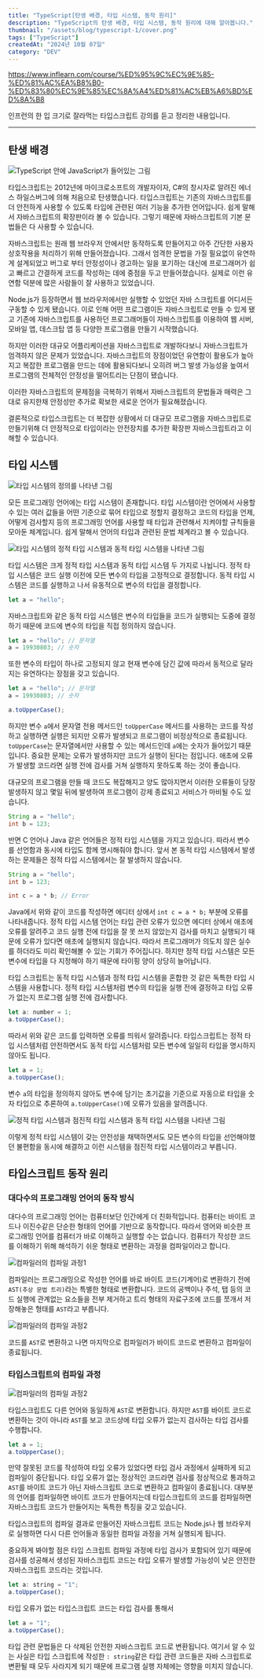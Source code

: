 ```yaml
---
title: "TypeScript[탄생 배경, 타입 시스템, 동작 원리]"
description: "TypeScript의 탄생 배경, 타입 시스템, 동작 원리에 대해 알아봅니다."
thumbnail: "/assets/blog/typescript-1/cover.png"
tags: ["TypeScript"]
createdAt: "2024년 10월 07일"
category: "DEV"
---
```


https://www.inflearn.com/course/%ED%95%9C%EC%9E%85-%ED%81%AC%EA%B8%B0-%ED%83%80%EC%9E%85%EC%8A%A4%ED%81%AC%EB%A6%BD%ED%8A%B8

인프런의 한 입 크기로 잘라먹는 타입스크립트 강의를 듣고 정리한 내용입니다.

---

## 탄생 배경

![TypeScript 안에 JavaScript가 들어있는 그림](/assets/blog/typescript-1/1.png)

타입스크립트는 2012년에 마이크로소프트의 개발자이자, C#의 창시자로 알려진 에너스 하일스버그에 의해 처음으로 탄생했습니다.
타입스크립트는 기존의 자바스크립트를 더 안전하게 사용할 수 있도록 타입에 관련된 여러 기능을 추가한 언어입니다.
쉽게 말해서 자바스크립트의 확장판이라 볼 수 있습니다.
그렇기 때문에 자바스크립트의 기본 문법들은 다 사용할 수 있습니다.

자바스크립트는 원래 웹 브라우저 안에서만 동작하도록 만들어지고 아주 간단한 사용자 상호작용을 처리하기 위해 만들어졌습니다.
그래서 엄격한 문법을 가질 필요없이 유연하게 설계되었고 버그로 부터 안정성이나 경고하는 일을 포기하는 대신에 프로그래머가 쉽고 빠르고 간결하게 코드를 작성하는 데에 중점을 두고 만들어졌습니다.
실제로 이런 유연함 덕분에 많은 사람들이 잘 사용하고 있었습니다.

Node.js가 등장하면서 웹 브라우저에서만 실행할 수 있었던 자바 스크립트를 어디서든 구동할 수 있게 됐습니다.
이로 인해 어떤 프로그램이든 자바스크립트로 만들 수 있게 됐고 기존에 자바스크립트를 사용하던 프로그래머들이 자바스크립트를 이용하여 웹 서버, 모바일 앱, 데스크탑 앱 등 다양한 프로그램을 만들기 시작했습니다.

하지만 이러한 대규모 어플리케이션을 자바스크립트로 개발하다보니 자바스크립트가 엄격하지 않은 문제가 있었습니다. 자바스크립트의 장점이었던 유연함이 활용도가 높아지고 복잡한 프로그램을 만드는 데에 활용되다보니 오히려 버그 발생 가능성을 높여서 프로그램의 전체적인 안정성을 떨어트리는 단점이 됐습니다.

이러한 자바스크립트의 문제점을 극복하기 위해서 자바스크립트의 문법들과 매력은 그대로 유지한채 안정성만 추가로 확보한 새로운 언어가 필요해졌습니다.

결론적으로 타입스크립트는 더 복잡한 상황에서 더 대규모 프로그램을 자바스크립트로 만들기위해 더 안정적으로 타입이라는 안전장치를 추가한 확장판 자바스크립트라고 이해할 수 있습니다.

## 타입 시스템

![타입 시스템의 정의를 나타낸 그림](/assets/blog/typescript-1/2.png)

모든 프로그래밍 언어에는 타입 시스템이 존재합니다.
타입 시스템이란 언어에서 사용할 수 있는 여러 값들을 어떤 기준으로 묶어 타입으로 정할지 결정하고 코드의 타입을 언제, 어떻게 검사할지 등의 프로그래밍 언어를 사용할 때 타입과 관련해서 지켜야할 규칙들을 모아둔 체계입니다.
쉽게 말해서 언어의 타입과 관련된 문법 체계라고 볼 수 있습니다.

![타입 시스템의 정적 타입 시스템과 동적 타입 시스템을 나타낸 그림](/assets/blog/typescript-1/3.png)

타입 시스템은 크게 정적 타입 시스템과 동적 타입 시스템 두 가지로 나뉩니다.
정적 타입 시스템은 코드 실행 이전에 모든 변수의 타입을 고정적으로 결정합니다.
동적 타입 시스템은 코드를 실행하고 나서 유동적으로 변수의 타입을 결정합니다.

```js
let a = "hello";
```

자바스크립트와 같은 동적 타입 시스템은 변수의 타입들을 코드가 실행되는 도중에 결정하기 때문에 코드에 변수의 타입을 직접 정의하지 않습니다.

```js
let a = "hello"; // 문자열
a = 19930803; // 숫자
```

또한 변수의 타입이 하나로 고정되지 않고 현재 변수에 담긴 값에 따라서 동적으로 달라지는 유연하다는 장점을 갖고 있습니다.

```js
let a = "hello"; // 문자열
a = 19930803; // 숫자

a.toUpperCase();
```

하지만 변수 `a`에서 문자열 전용 메서드인 `toUpperCase` 메서드를 사용하는 코드를 작성하고 실행하면 실행은 되지만 오류가 발생되고 프로그램이 비정상적으로 종료됩니다.
`toUpperCase`는 문자열에서만 사용할 수 있는 메서드인데 `a`에는 숫자가 들어있기 때문입니다.
중요한 문제는 오류가 발생하지만 코드가 실행이 된다는 점입니다.
애초에 오류가 발생할 코드라면 실행 전에 검사를 거쳐 실행하지 못하도록 하는 것이 좋습니다.

대규모의 프로그램을 만들 때 코드도 복잡해지고 양도 많아지면서 이러한 오류들이 당장 발생하지 않고 몇일 뒤에 발생하여 프로그램이 강제 종료되고 서비스가 마비될 수도 있습니다.

```java
String a = "hello";
int b = 123;
```

반면 C 언어나 Java 같은 언어들은 정적 타입 시스템을 가지고 있습니다.
따라서 변수를 선언함과 동시에 타입도 함께 명시해줘야 합니다.
앞서 본 동적 타입 시스템에서 발생하는 문제들은 정적 타입 시스템에서는 잘 발생하지 않습니다.

```java
String a = "hello";
int b = 123;

int c = a * b; // Error
```

Java에서 위와 같이 코드를 작성하면 에디터 상에서 `int c = a * b;` 부분에 오류를 나타내줍니다.
정적 타입 시스템 언어는 타입 관련 오류가 있으면 에디터 상에서 애초에 오류를 알려주고 코드 실행 전에 타입을 잘 못 쓰지 않았는지 검사를 마치고 실행되기 때문에 오류가 있다면 애초에 실행되지 않습니다.
따라서 프로그래머가 의도치 않은 실수를 하더라도 미리 확인해볼 수 있는 기회가 주어집니다.
하지만 정적 타입 시스템은 모든 변수에 타입을 다 지정해야 하기 때문에 타이핑 양이 상당히 늘어납니다.

타입 스크립트는 동적 타입 시스템과 정적 타입 시스템을 혼합한 것 같은 독특한 타입 시스템을 사용합니다.
정적 타입 시스템처럼 변수의 타입을 실행 전에 결정하고 타입 오류가 없는지 프로그램 실행 전에 검사합니다.

```js
let a: number = 1;
a.toUpperCase();
```

따라서 위와 같은 코드를 입력하면 오류를 띄워서 알려줍니다.
타입스크립트는 정적 타입 시스템처럼 안전하면서도 동적 타입 시스템처럼 모든 변수에 일일히 타입을 명시하지 않아도 됩니다.

```js
let a = 1;
a.toUpperCase();
```

변수 `a`의 타입을 정의하지 않아도 변수에 담기는 초기값을 기준으로 자동으로 타입을 숫자 타입으로 추론하여 `a.toUpperCase()`에 오류가 있음을 알려줍니다.

![정적 타입 시스템과 점진적 타입 시스템과 동적 타입 시스템을 나타낸 그림](/assets/blog/typescript-1/4.png)

이렇게 정적 타입 시스템이 갖는 안전성을 채택하면서도 모든 변수의 타입을 선언해야했던 불편함을 동시에 해결하고 이런 시스템을 점진적 타입 시스템이라고 부릅니다.

## 타입스크립트 동작 원리

### 대다수의 프로그래밍 언어의 동작 방식

대다수의 프로그래밍 언어는 컴퓨터보단 인간에게 더 친화적입니다.
컴퓨터는 바이트 코드나 이진수같은 단순한 형태의 언어를 기반으로 동작합니다.
따라서 영어와 비슷한 프로그래밍 언어를 컴퓨터가 바로 이해하고 실행할 수는 없습니다.
컴퓨터가 작성한 코드를 이해하기 위해 해석하기 쉬운 형태로 변환하는 과정을 컴파일이라고 합니다.

![컴파일러의 컴파일 과정1](/assets/blog/typescript-1/5.png)

컴파일러는 프로그래밍으로 작성한 언어를 바로 바이트 코드(기계어)로 변환하기 전에 `AST(추상 문법 트리)`라는 특별한 형태로 변환합니다.
코드의 공백이나 주석, 탭 등의 코드 실행에 관계없는 요소들을 전부 제거하고 트리 형태의 자료구조에 코드를 쪼개서 저장해놓은 형태를 `AST`라고 부릅니다.

![컴파일러의 컴파일 과정2](/assets/blog/typescript-1/6.png)

코드를 `AST`로 변환하고 나면 마지막으로 컴파일러가 바이트 코드로 변환하고 컴파일이 종료됩니다.

### 타입스크립트의 컴파일 과정

![컴파일러의 컴파일 과정2](/assets/blog/typescript-1/7.png)

타입스크립트도 다른 언어와 동일하게 `AST`로 변환합니다.
하지만 `AST`를 바이트 코드로 변환하는 것이 아니라 `AST`를 보고 코드상에 타입 오류가 없는지 검사하는 타입 검사를 수행합니다.

```js
let a = 1;
a.toUpperCase();
```

만약 잘못된 코드를 작성하여 타입 오류가 있었다면 타입 검사 과정에서 실패하게 되고 컴파일이 중단됩니다.
타입 오류가 없는 정상적인 코드라면 검사를 정상적으로 통과하고 `AST`를 바이트 코드가 아닌 자바스크립트 코드로 변환하고 컴파일이 종료됩니다.
대부분의 언어를 컴파일하면 바이트 코드가 만들어지는데 타입스크립트의 코드를 컴파일하면 자바스크립트 코드가 만들어지는 독특한 특징을 갖고 있습니다.

타입스크립트의 컴파일 결과로 만들어진 자바스크립트 코드는 Node.js나 웹 브라우저로 실행하면 다시 다른 언어들과 동일한 컴파일 과정을 거쳐 실행되게 됩니다.

중요하게 봐야할 점은 타입 스크립트 컴파일 과정에 타입 검사가 포함되어 있기 때문에 검사를 성공해서 생성된 자바스크립트 코드는 타입 오류가 발생할 가능성이 낮은 안전한 자바스크립트 코드라는 것입니다.

```js
let a: string = "1";
a.toUpperCase();
```

타입 오류가 없는 타입스크립트 코드는 타입 검사를 통해서

```js
let a = "1";
a.toUpperCase();
```

타입 관련 문법들은 다 삭제된 안전한 자바스크립트 코드로 변환됩니다.
여기서 알 수 있는 사실은 타입 스크립트에 작성한 `: string`같은 타입 관련 코드들은 자바 스크립트로 변환될 때 모두 사라지게 되기 때문에 프로그램 실행 자체에는 영향을 미치지 않습니다.
